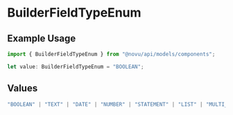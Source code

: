 # BuilderFieldTypeEnum

## Example Usage

```typescript
import { BuilderFieldTypeEnum } from "@novu/api/models/components";

let value: BuilderFieldTypeEnum = "BOOLEAN";
```

## Values

```typescript
"BOOLEAN" | "TEXT" | "DATE" | "NUMBER" | "STATEMENT" | "LIST" | "MULTI_LIST" | "GROUP"
```